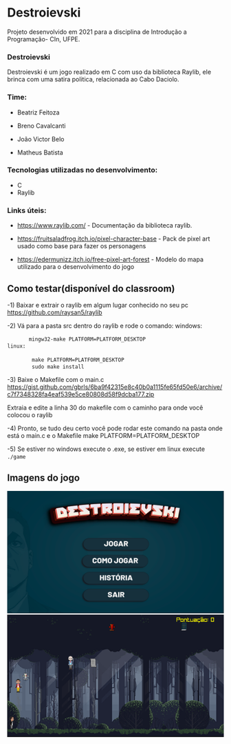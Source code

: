 # Destroievski

Projeto desenvolvido em 2021 para a disciplina de Introdução a Programação- CIn, UFPE.


<h3> Destroievski </h3>

Destroievski é um jogo realizado em C com uso da biblioteca Raylib, ele brinca com uma satira politica, relacionada ao Cabo Daciolo.

<h3>Time:</h3>

+ Beatriz Feitoza

+ Breno Cavalcanti

+ João Victor Belo 

+ Matheus Batista

<h3>Tecnologias utilizadas no desenvolvimento:</h3>

+ C
+ Raylib


<h3>Links úteis:</h3>

+ https://www.raylib.com/ - Documentação da biblioteca raylib.

+ https://fruitsaladfrog.itch.io/pixel-character-base - Pack de pixel art usado como base para fazer os personagens

+ https://edermunizz.itch.io/free-pixel-art-forest - Modelo do mapa utilizado para o desenvolvimento do jogo

## Como testar(disponível do classroom)
-1) Baixar e extrair o raylib em algum lugar conhecido no seu pc
https://github.com/raysan5/raylib

-2) Vá para a pasta src dentro do raylib e rode o comando:
    windows:

           mingw32-make PLATFORM=PLATFORM_DESKTOP
    linux:

            make PLATFORM=PLATFORM_DESKTOP
            sudo make install

-3) Baixe o Makefile com o main.c
https://gist.github.com/gbrls/6ba9f42315e8c40b0a1115fe65fd50e6/archive/c7f7348328fa4eaf539e5ce80808d58f9dcba177.zip

Extraia e edite a linha 30 do makefile com o caminho para onde você colocou o raylib

-4) Pronto, se tudo deu certo você pode rodar este comando na pasta onde está o main.c e o Makefile
make PLATFORM=PLATFORM_DESKTOP

-5) Se estiver no windows execute o .exe, se estiver em linux execute `./game`

## Imagens do jogo

![menu image](./images/menu.png)
![ingame image](./images/ingame.png)

